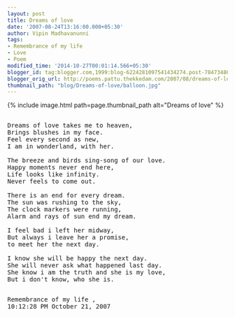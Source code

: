 ```yaml
---
layout: post
title: Dreams of love
date: '2007-08-24T13:16:00.000+05:30'
author: Vipin Madhavanunni
tags:
- Remembrance of my life
- Love
- Poem
modified_time: '2014-10-27T00:01:14.566+05:30'
blogger_id: tag:blogger.com,1999:blog-6224281097541434274.post-784734860128480061
blogger_orig_url: http://poems.pattu.thekkedam.com/2007/08/dreams-of-love.html
thumbnail_path: "blog/Dreams-of-love/balloon.jpg"
---
```

{% include image.html path=page.thumbnail_path alt="Dreams of love" %}
<pre>

Dreams of love takes me to heaven, 
Brings blushes in my face. 
Feel every second as new, 
I am in wonderland, with her. 

The breeze and birds sing-song of our love. 
Happy moments never end here, 
Life looks like infinity. 
Never feels to come out. 

There is an end for every dream. 
The sun was rushing to the sky, 
The clock markers were running, 
Alarm and rays of sun end my dream. 

I feel bad i left her midway, 
But always i leave her a promise,
to meet her the next day. 

I know she will be happy the next day. 
She will never ask what happened last day. 
She know i am the truth and she is my love, 
But i don't know, who she is. 

</pre>

<pre>
Remembrance of my life , 
10:12:28 PM October 21, 2007
</pre>

